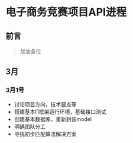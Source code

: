 # 电子商务竞赛项目API进程

## 前言

>加油各位

## 3月

### 3月1号 ###

* 讨论项目方向，技术要点等
* 搭建基本Π框架运行环境，基础接口测试
* 创建基本数据库，重新封装model
* 明确团队分工
* 寻找初步匹配算法解决方案